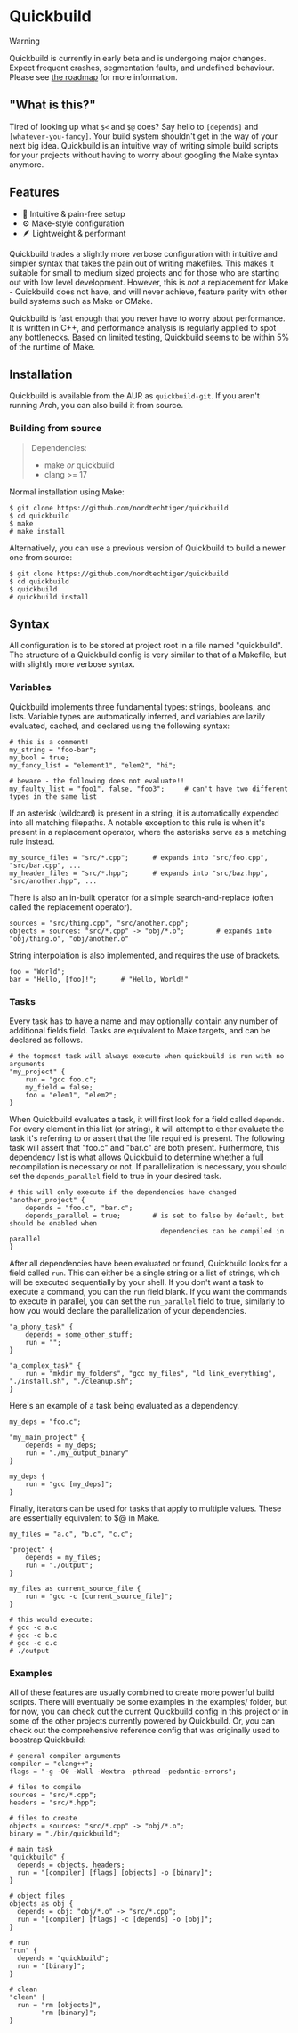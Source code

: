 # Quickbuild
> [!WARNING]
> Quickbuild is currently in early beta and is undergoing major changes. Expect frequent crashes, segmentation faults, and undefined behaviour. Please see [the roadmap](https://github.com/nordtechtiger/quickbuild/issues/1) for more information.

## "What is this?"

Tired of looking up what `$<` and `$@` does? Say hello to `[depends]` and `[whatever-you-fancy]`. Your build system shouldn't get in the way of your next big idea. Quickbuild is an intuitive way of writing simple build scripts for your projects without having to worry about googling the Make syntax anymore.

## Features
- 🌱 Intuitive & pain-free setup
- ⚙️ Make-style configuration
- 🪶 Lightweight & performant

Quickbuild trades a slightly more verbose configuration with intuitive and simpler syntax that takes the pain out of writing makefiles. This makes it suitable for small to medium sized projects and for those who are starting out with low level development. However, this is *not* a replacement for Make - Quickbuild does not have, and will never achieve, feature parity with other build systems such as Make or CMake.

Quickbuild is fast enough that you never have to worry about performance. It is written in C++, and performance analysis is regularly applied to spot any bottlenecks. Based on limited testing, Quickbuild seems to be within 5% of the runtime of Make.

## Installation
Quickbuild is available from the AUR as `quickbuild-git`. If you aren't running Arch, you can also build it from source.

### Building from source

> Dependencies:
> - make _or_ quickbuild
> - clang >= 17

Normal installation using Make:
```
$ git clone https://github.com/nordtechtiger/quickbuild
$ cd quickbuild
$ make
# make install
```

Alternatively, you can use a previous version of Quickbuild to build a newer one from source:
```
$ git clone https://github.com/nordtechtiger/quickbuild
$ cd quickbuild
$ quickbuild
# quickbuild install
```

## Syntax
All configuration is to be stored at project root in a file named "quickbuild". The structure of a Quickbuild config is very similar to that of a Makefile, but with slightly more verbose syntax.


### Variables
Quickbuild implements three fundamental types: strings, booleans, and lists. Variable types are automatically inferred, and variables are lazily evaluated, cached, and declared using the following syntax:
```
# this is a comment!
my_string = "foo-bar";
my_bool = true;
my_fancy_list = "element1", "elem2", "hi";

# beware - the following does not evaluate!!
my_faulty_list = "foo1", false, "foo3";     # can't have two different types in the same list
```

If an asterisk (wildcard) is present in a string, it is automatically expended into all matching filepaths. A notable exception to this rule is when it's present in a replacement operator, where the asterisks serve as a matching rule instead.
```
my_source_files = "src/*.cpp";      # expands into "src/foo.cpp", "src/bar.cpp", ...
my_header_files = "src/*.hpp";      # expands into "src/baz.hpp", "src/another.hpp", ...
```

There is also an in-built operator for a simple search-and-replace (often called the replacement operator).
```
sources = "src/thing.cpp", "src/another.cpp";
objects = sources: "src/*.cpp" -> "obj/*.o";        # expands into "obj/thing.o", "obj/another.o"
```

String interpolation is also implemented, and requires the use of brackets.
```
foo = "World";
bar = "Hello, [foo]!";      # "Hello, World!"
```

### Tasks 
Every task has to have a name and may optionally contain any number of additional fields field. Tasks are equivalent to Make targets, and can be declared as follows.
```
# the topmost task will always execute when quickbuild is run with no arguments
"my_project" {
    run = "gcc foo.c";
    my_field = false;
    foo = "elem1", "elem2";
}
```
When Quickbuild evaluates a task, it will first look for a field called `depends`. For every element in this list (or string), it will attempt to either evaluate the task it's referring to or assert that the file required is present. The following task will assert that "foo.c" and "bar.c" are both present. Furhermore, this dependency list is what allows Quickbuild to determine whether a full recompilation is necessary or not. If parallelization is necessary, you should set the `depends_parallel` field to true in your desired task.
```
# this will only execute if the dependencies have changed
"another_project" {
    depends = "foo.c", "bar.c";
    depends_parallel = true;        # is set to false by default, but should be enabled when
                                      dependencies can be compiled in parallel
}
```

After all dependencies have been evaluated or found, Quickbuild looks for a field called `run`. This can either be a single string or a list of strings, which will be executed sequentially by your shell. If you don't want a task to execute a command, you can the `run` field blank. If you want the commands to execute in parallel, you can set the `run_parallel` field to true, similarly to how you would declare the parallelization of your dependencies.
```
"a_phony_task" {
    depends = some_other_stuff;
    run = "";
}
```

```
"a_complex_task" {
    run = "mkdir my_folders", "gcc my_files", "ld link_everything", "./install.sh", "./cleanup.sh";
}
```

Here's an example of a task being evaluated as a dependency.
```
my_deps = "foo.c";

"my_main_project" {
    depends = my_deps;
    run = "./my_output_binary"
}

my_deps {
    run = "gcc [my_deps]";
}
```

Finally, iterators can be used for tasks that apply to multiple values. These are essentially equivalent to $@ in Make.
```
my_files = "a.c", "b.c", "c.c";

"project" {
    depends = my_files;
    run = "./output";
}

my_files as current_source_file {
    run = "gcc -c [current_source_file]";
}

# this would execute:
# gcc -c a.c
# gcc -c b.c
# gcc -c c.c
# ./output
```

### Examples
All of these features are usually combined to create more powerful build scripts. There will eventually be some examples in the examples/ folder, but for now, you can check out the current Quickbuild config in this project or in some of the other projects currently powered by Quickbuild. Or, you can check out the comprehensive reference config that was originally used to boostrap Quickbuild:
```
# general compiler arguments
compiler = "clang++";
flags = "-g -O0 -Wall -Wextra -pthread -pedantic-errors";

# files to compile
sources = "src/*.cpp";
headers = "src/*.hpp";

# files to create
objects = sources: "src/*.cpp" -> "obj/*.o";
binary = "./bin/quickbuild";

# main task
"quickbuild" {
  depends = objects, headers;
  run = "[compiler] [flags] [objects] -o [binary]";
}

# object files
objects as obj {
  depends = obj: "obj/*.o" -> "src/*.cpp";
  run = "[compiler] [flags] -c [depends] -o [obj]";
}

# run
"run" {
  depends = "quickbuild";
  run = "[binary]";
}

# clean
"clean" {
  run = "rm [objects]",
        "rm [binary]";
}
```
